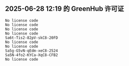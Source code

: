 ## 2025-06-28 12:19 的 GreenHub 许可证
```
No license code
No license code
No license code
No license code
Sa6t-Tis2-82pV-skC8-20FD
No license code
No license code
Sa5g-G5vN-qEdm-xeC8-2524
Sa5N-4fo2-KYCa-XqC8-CFB2
No license code
```
